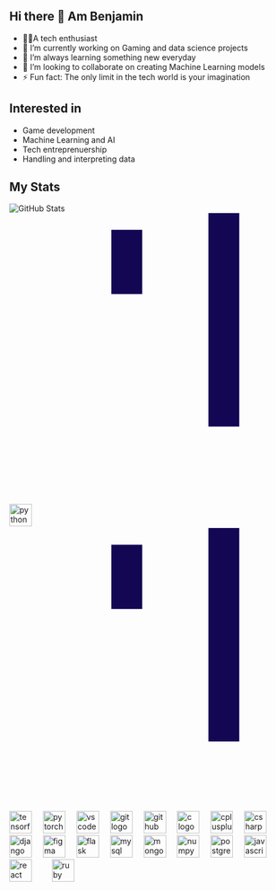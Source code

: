 ## Hi there 👋 Am Benjamin
-  🧑‍💻A tech enthusiast
 - 🔭 I’m currently working on Gaming and data science projects
 - 🌱 I’m always learning something new everyday
- 👯 I’m looking to collaborate on creating Machine Learning models
- ⚡ Fun fact: The only limit in the tech world is your imagination

## Interested in
* Game development
* Machine Learning and AI
* Tech entreprenuership
* Handling and interpreting data

## My Stats
![GitHub Stats](https://github-readme-streak-stats.herokuapp.com/?user=Mapesa254&theme=tokyonight&hide_border=true)
  <svg xmlns="http://www.w3.org/2000/svg" viewBox="0 0 128 128"><path fill="#130754" d="M90.248 0v96.555h13.988V0H90.248zM46.236 7.566v29.05h13.989V7.565H46.236zm-    22.472 23.88V128h13.988V31.445H23.764zm44.482.034v29.047h13.988V31.48H68.246zm-22.01 13.612v13.705h13.989V45.092H46.236zm0 22.143V96.28h13.989V67.234H46.236zm22.01 1.777v13.705h13.988V69.012H68.246zm0 22.19v29.046h13.988V91.201H68.246z" /></svg>

<div align="left">
  <img src="https://cdn.jsdelivr.net/gh/devicons/devicon/icons/python/python-original.svg" height="40" alt="python logo"  />
  <img width="12" />
  <svg xmlns="http://www.w3.org/2000/svg" viewBox="0 0 128 128"><path fill="#130754" d="M90.248 0v96.555h13.988V0H90.248zM46.236 7.566v29.05h13.989V7.565H46.236zm-    22.472 23.88V128h13.988V31.445H23.764zm44.482.034v29.047h13.988V31.48H68.246zm-22.01 13.612v13.705h13.989V45.092H46.236zm0 22.143V96.28h13.989V67.234H46.236zm22.01 1.777v13.705h13.988V69.012H68.246zm0 22.19v29.046h13.988V91.201H68.246z" /></svg>
  <img src="https://cdn.jsdelivr.net/gh/devicons/devicon/icons/tensorflow/tensorflow-original.svg" height="40" alt="tensorflow logo"  />
  <img width="12" />
  <img src="https://cdn.jsdelivr.net/gh/devicons/devicon/icons/pytorch/pytorch-original.svg" height="40" alt="pytorch logo"  />
  <img width="12" />
  <img src="https://cdn.jsdelivr.net/gh/devicons/devicon/icons/vscode/vscode-original.svg" height="40" alt="vscode logo"  />
  <img width="12" />
  <img src="https://cdn.jsdelivr.net/gh/devicons/devicon/icons/git/git-original.svg" height="40" alt="git logo"  />
  <img width="12" />
  <img src="https://cdn.jsdelivr.net/gh/devicons/devicon/icons/github/github-original.svg" height="40" alt="github logo"  />
  <img width="12" />
  <img src="https://cdn.jsdelivr.net/gh/devicons/devicon/icons/c/c-original.svg" height="40" alt="c logo"  />
  <img width="12" />
  <img src="https://cdn.jsdelivr.net/gh/devicons/devicon/icons/cplusplus/cplusplus-original.svg" height="40" alt="cplusplus logo"  />
  <img width="12" />
  <img src="https://cdn.jsdelivr.net/gh/devicons/devicon/icons/csharp/csharp-original.svg" height="40" alt="csharp logo"  />
  <img width="12" />
  <img src="https://cdn.jsdelivr.net/gh/devicons/devicon/icons/django/django-plain.svg" height="40" alt="django logo"  />
  <img width="12" />
  <img src="https://cdn.jsdelivr.net/gh/devicons/devicon/icons/figma/figma-original.svg" height="40" alt="figma logo"  />
  <img width="12" />
  <img src="https://cdn.jsdelivr.net/gh/devicons/devicon/icons/flask/flask-original.svg" height="40" alt="flask logo"  />
  <img width="12" />
  <img src="https://cdn.jsdelivr.net/gh/devicons/devicon/icons/mysql/mysql-original.svg" height="40" alt="mysql logo"  />
  <img width="12" />
  <img src="https://cdn.jsdelivr.net/gh/devicons/devicon/icons/mongodb/mongodb-original.svg" height="40" alt="mongodb logo"  />
  <img width="12" />
  <img src="https://cdn.jsdelivr.net/gh/devicons/devicon/icons/numpy/numpy-original.svg" height="40" alt="numpy logo"  />
  <img width="12" />
  <img src="https://cdn.jsdelivr.net/gh/devicons/devicon/icons/postgresql/postgresql-original.svg" height="40" alt="postgresql logo"  />
  <img width="12" />
  <img src="https://cdn.jsdelivr.net/gh/devicons/devicon/icons/javascript/javascript-original.svg" height="40" alt="javascript logo"  />
  <img width="12" />
  <img src="https://cdn.jsdelivr.net/gh/devicons/devicon/icons/react/react-original.svg" height="40" alt="react logo"  />
  <img width="12" />
  <img width="12" />
  <img src="https://cdn.jsdelivr.net/gh/devicons/devicon/icons/ruby/ruby-original.svg" height="40" alt="ruby logo"  />
  <img width="12" />
</div>
<!--
**Mapesa254/Mapesa254** is a ✨ _special_ ✨ repository because its `README.md` (this file) appears on your GitHub profile.

Here are some ideas to get you started:

- 🔭 I’m currently working on ...
- 🌱 I’m currently learning ...
- 👯 I’m looking to collaborate on ...
- 🤔 I’m looking for help with ...
- 💬 Ask me about ...
- 📫 How to reach me: ...
- 😄 Pronouns: ...
- ⚡ Fun fact: ...
-->
